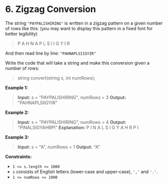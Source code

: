 # 6. Zigzag Conversion

The string `"PAYPALISHIRING"` is written in a zigzag pattern on a given number of rows like this: (you may want to display this pattern in a fixed font for better legibility)

> P A H N
> A P L S I I G
> Y I R

And then read line by line: `"PAHNAPLSIIGYIR"`

Write the code that will take a string and make this conversion given a number of rows:

> string convert(string s, int numRows);

**Example 1:**

> **Input:** s = "PAYPALISHIRING", numRows = 3
> **Output:** "PAHNAPLSIIGYIR"

**Example 2:**

> **Input:** s = "PAYPALISHIRING", numRows = 4
> **Output:** "PINALSIGYAHRPI"
> **Explanation:**
> P I N
> A L S I G
> Y A H R
> P I

**Example 3:**

> **Input:** s = "A", numRows = 1
> **Output:** "A"

**Constraints:**

- `1 <= s.length <= 1000`
- `s` consists of English letters (lower-case and upper-case), `','` and `'.'`.
- `1 <= numRows <= 1000`
